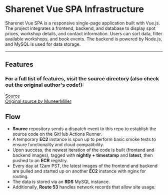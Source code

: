# Sharenet Vue SPA Infrastructure

Sharenet Vue SPA is a responsive single-page application built with Vue.js. The project integrates a frontend, backend, and database to display spot prices, workshop details, and contact information. Users can sort data, filter available workshops, and book events. The backend is powered by Node.js, and MySQL is used for data storage.

---

## Features

### For a full list of features, visit the source directory (also check out the original author's code!): 
<a href="https://github.com/drshooby/Sharenet-Vue-Spa">Source<a>  
<a href="https://github.com/MuneerMiller/Sharenet-Vue-Spa">Original source by MuneerMiller<a>

## Flow

- **Source** repository sends a dispatch event to this repo to establish the source code on the GitHub Actions Runner.
- A temporary **EC2** instance is spun up to perform basic smoke tests to ensure functionality and cloud compatibility.
- Upon success, the newest iteration of the code is built (frontend and backend images), tagged with **nightly + timestamp** and **latest**, then pushed to an **ECR** registry.
- Every day at 12am PST, the latest images of the frontend and backend are pulled and started up on another **EC2** instance with nginx for routing.
- The data is stored via an **RDS** MySQL instance.
- Additionally, **Route 53** handles network records that allow site usage.
